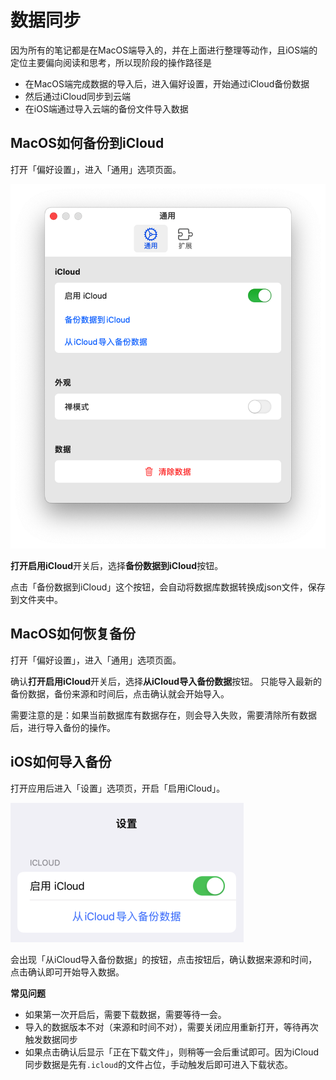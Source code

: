 

# 数据同步

因为所有的笔记都是在MacOS端导入的，并在上面进行整理等动作，且iOS端的定位主要偏向阅读和思考，所以现阶段的操作路径是
- 在MacOS端完成数据的导入后，进入偏好设置，开始通过iCloud备份数据
- 然后通过iCloud同步到云端
- 在iOS端通过导入云端的备份文件导入数据

## MacOS如何备份到iCloud
打开「偏好设置」，进入「通用」选项页面。

![](/images/app/20220812212712.png)

**打开启用iCloud**开关后，选择**备份数据到iCloud**按钮。

点击「备份数据到iCloud」这个按钮，会自动将数据库数据转换成json文件，保存到文件夹中。

## MacOS如何恢复备份
打开「偏好设置」，进入「通用」选项页面。

确认**打开启用iCloud**开关后，选择**从iCloud导入备份数据**按钮。
只能导入最新的备份数据，备份来源和时间后，点击确认就会开始导入。

需要注意的是：如果当前数据库有数据存在，则会导入失败，需要清除所有数据后，进行导入备份的操作。

## iOS如何导入备份
打开应用后进入「设置」选项页，开启「启用iCloud」。

![](/images/app/20220812212943.png)

会出现「从iCloud导入备份数据」的按钮，点击按钮后，确认数据来源和时间，点击确认即可开始导入数据。

**常见问题**

- 如果第一次开启后，需要下载数据，需要等待一会。
- 导入的数据版本不对（来源和时间不对），需要关闭应用重新打开，等待再次触发数据同步
- 如果点击确认后显示「正在下载文件」，则稍等一会后重试即可。因为iCloud同步数据是先有`.icloud`的文件占位，手动触发后即可进入下载状态。

